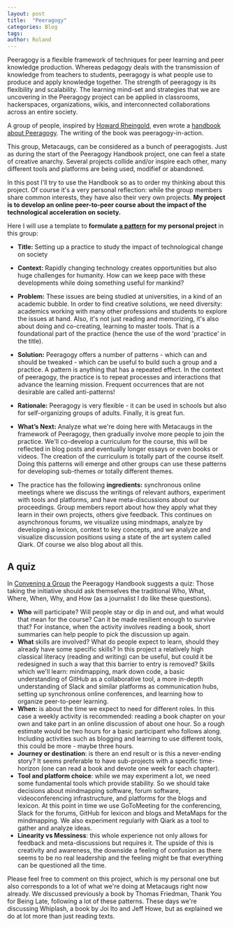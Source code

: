 ```yaml
---
layout: post
title:  "Peeragogy"
categories: Blog
tags:
author: Roland
---
```


Peeragogy is a flexible framework of techniques for peer learning and peer knowledge production. 
Whereas pedagogy deals with the transmission of knowledge from teachers to students, peeragogy is what people use 
to produce and apply knowledge together. The strength of peeragogy is its flexibility and scalability. 
The learning mind-set and strategies that we are uncovering in the Peeragogy project can be applied in classrooms, 
hackerspaces, organizations, wikis, and interconnected collaborations across an entire society.

A group of people, inspired by [Howard Rheingold](https://en.wikipedia.org/wiki/Howard_Rheingold), even wrote 
a [handbook about Peeragogy](http://peeragogy.github.io/introduction.html). The writing of the book was peeragogy-in-action.

This group, Metacaugs, can be considered as a bunch of peeragogists. Just as during the start of the Peeragogy Handbook project, 
one can feel a state of creative anarchy. Several projects collide and/or inspire each other, many different tools and
platforms are being used, modifief or abandoned. 

In this post I'll try to use the Handbook so as to order my thinking about this project. Of course it's a very personal reflection:
while the group members share common interests, they have also their very own projects. **My project is to develop an online
peer-to-peer course about the impact of the technological acceleration on society.**

Here I will use a template to **formulate [a pattern](http://peeragogy.github.io/patterns.html) for my personal project** in this group:

- **Title:** Setting up a practice to study the impact of technological change on society

- **Context:** Rapidly changing technology creates opportunities but also huge challenges for humanity. How can we
keep pace with these developments while doing something useful for mankind? 

- **Problem:** These issues are being studied at universities, in a kind of an academic bubble. In order to find creative
solutions, we need diversity: academics working with many other professions and students to explore the issues at hand.
Also, it's not just reading and memorizing, it's also about doing and co-creating, learning to master tools. That is 
a foundational part of the practice (hence the use of the word 'practice' in the title). 

- **Solution:** Peeragogy offers a number of patterns - which can and should be tweaked - which can be useful to build such
a group and a practice. A pattern is anything that has a repeated effect. In the context of peeragogy, 
the practice is to repeat processes and interactions that advance the learning mission. 
Frequent occurrences that are not desirable are called anti-patterns!

- **Rationale:** Peeragogy is very flexible - it can be used in schools but also for self-organizing groups of adults. 
Finally, it is great fun. 

- **What’s Next:** Analyze what we're doing here with Metacaugs in the framework of Peeragogy, then gradually involve more people 
to join the practice. We'll co-develop a curriculum for the course, this will be reflected in blog posts and eventually 
longer essays or even books or videos. The creation of the curriculum is totally part of the course itself. Doing this 
patterns will emerge and other groups can use these patterns for developing sub-themes or totally different themes.

- The practice has the following **ingredients:** synchronous online meetings where we discuss the writings of relevant authors,
experiment with tools and platforms, and have meta-discussions about our proceedings. Group members report about how they
apply what they learn in their own projects, others give feedback. This continues on asynchronous forums, we visualize using
mindmaps, analyze by developing a lexicon, context to key concepts, and we analyze and visualize discussion positions using
a state of the art system called Qiark. Of course we also blog about all this. 

## A quiz
In [Convening a Group](http://peeragogy.github.io/convening.html) the Peeragogy Handbook suggests a quiz: Those taking the initiative should ask themselves the traditional 
Who, What, Where, When, Why, and How (as a journalist I do like these questions). 

- **Who** will participate? Will people stay or dip in and out, and what would that mean for the course? Can it be made 
resilient enough to survive that? For instance, when the activity involves reading a book, short summaries can help
people to pick the discussion up again. 
- **What** skills are involved? What do people expect to learn, should they already have some specific skills?
In this project a relatively high classical literacy (reading and writing) can be useful, but could it be redesigned
in such a way that this barrier to entry is removed? Skills which we'll learn: mindmapping, mark down code, a basic 
understanding of GitHub as a collaborative tool, a more in-depth understanding of Slack and similar platforms as 
communication hubs, setting up synchronous online conferences, and learning how to organize peer-to-peer learning. 
- **When:** is about the time we expect to need for different roles. In this case a weekly activity is recommended: reading 
a book chapter on your own and take part in an online discussion of about one hour. So a rough estimate would be
two hours for a basic participant who follows along. Including activities such as blogging and learning to use 
different tools, this could be more - maybe three hours. 
- **Journey or destination**: is there an end result or is this a never-ending story? It seems preferable to have
sub-projects with a specific time-horizon (one can read a book and devote one week for each chapter). 
- **Tool and platform choice**: while we may experiment a lot, we need some fundamental tools which provide stability. 
So we should take decisions about mindmapping software, forum software, videoconferencing infrastructure, and platforms 
for the blogs and lexicon. At this point in time we use GoToMeeting for the conferencing, Slack for the forums, 
GitHub for lexicon and blogs and MetaMaps for the mindmapping. We also experiment regularly with Qiark as a tool to gather
and analyze ideas. 
- **Linearity vs Messiness**: this whole experience not only allows for feedback and meta-discussions but requires it.
The upside of this is creativity and awareness, the downside a feeling of confusion as there seems to be no real
leadership and the feeling might be that everything can be questioned all the time. 

Please feel free to comment on this project, which is my personal one but also corresponds to a lot of what we're doing 
at Metacaugs right now already. We discussed previously a book by Thomas Friedman, Thank You for Being Late, following a lot
of these patterns. These days we're discussing Whiplash, a book by Joi Ito and Jeff Howe, but as explained we do at 
lot more than just reading texts. 

